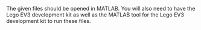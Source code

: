 The given files should be opened in MATLAB.
You will also need to have the Lego EV3 development kit as well as the MATLAB tool for the Lego EV3 development kit to run these files.
